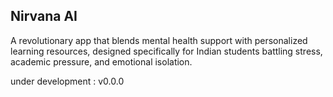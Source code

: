 ## Nirvana AI

A revolutionary app that blends mental health support with personalized learning resources, designed specifically for Indian students battling stress, academic pressure, and emotional isolation.

under development : v0.0.0
